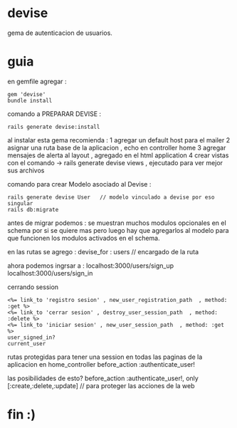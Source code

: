 # devise

gema de autenticacion de usuarios. 


# guia

en gemfile  agregar :
```
gem 'devise' 
bundle install
```

comando a PREPARAR DEVISE :
```
rails generate devise:install
```

al instalar esta gema recomienda :
1 agregar un default host para el mailer
2 asignar una ruta base de la aplicacion  , echo en controller home
3 agregar mensajes de alerta al layout    , agregado en el html application
4 crear vistas con el comando -> rails generate devise views  , ejecutado para ver mejor sus archivos


comando para crear Modelo asociado al Devise :
```
rails generate devise User   // modelo vinculado a devise por eso singular
rails db:migrate
```
antes de migrar podemos : 
se muestran muchos modulos opcionales en el schema por si se quiere mas  pero luego hay que agregarlos al modelo para que funcionen los modulos activados en el schema.

en las rutas se agrego :
devise_for : users   // encargado de la ruta

ahora podemos ingrsar a :
localhost:3000/users/sign_up
localhost:3000/users/sign_in


cerrando session

```
<%= link_to 'registro sesion' , new_user_registration_path  , method: :get %>
<%= link_to 'cerrar sesion' , destroy_user_session_path  , method: :delete %>
<%= link_to 'iniciar sesion' , new_user_session_path  , method: :get %>
user_signed_in?
current_user
```



rutas protegidas para tener una session en todas las paginas de la aplicacion
en  home_controller 
              before_action :authenticate_user!

las posibilidades de esto?
before_action :authenticate_user!, only [:create,:delete,:update]  // para proteger las acciones de la web

# fin :)




